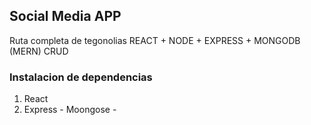 ## Social Media APP 
Ruta completa de tegonolias REACT + NODE + EXPRESS + MONGODB (MERN)
CRUD

### Instalacion de dependencias

1. React
2. Express - Moongose - 